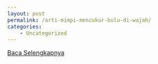 ```yaml
---
layout: post
permalink: /arti-mimpi-mencukur-bulu-di-wajah/
categories:
    - Uncategorized
---
```


[Baca Selengkapnya](/02)